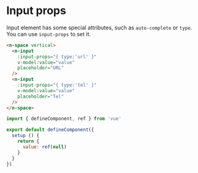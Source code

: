 # Input props

Input element has some special attributes, such as `auto-complete` or `type`. You can use `input-props` to set it.

```html
<n-space vertical>
  <n-input
    :input-props="{ type:'url' }"
    v-model:value="value"
    placeholder="URL"
  />
  <n-input
    :input-props="{ type:'tel' }"
    v-model:value="value"
    placeholder="Tel"
  />
</n-space>
```

```js
import { defineComponent, ref } from 'vue'

export default defineComponent({
  setup () {
    return {
      value: ref(null)
    }
  }
})
```

